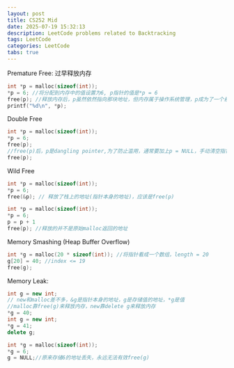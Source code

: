 ```yaml
---
layout: post
title: CS252 Mid
date: 2025-07-19 15:32:13
description: LeetCode problems related to Backtracking
tags: LeetCode
categories: LeetCode
tabs: true
---
```

Premature Free: 过早释放内存
```C++
int *p = malloc(sizeof(int));
*p = 6; //将分配到内存中的值设置为6, p指针的值是*p = 6
free(p); //释放内存后，p虽然依然指向那块地址，但内存属于操作系统管理，p成为了一个悬空指针(dangling pointer)，不是free(*p)，因为p是指存储的地址，*p是p存储的地址里保存的值
printf("%d\n", *p);
```

Double Free
```C++
int *p = malloc(sizeof(int));
*p = 6;
free(p);
//free(p)后，p是dangling pointer,为了防止滥用，通常要加上p = NULL，手动清空指针
free(p);
```

Wild Free
```C++
int *p = malloc(sizeof(int));
*p = 6;
free(&p); // 释放了栈上的地址(指针本身的地址)，应该是free(p)
```

```C++
int *p = malloc(sizeof(int));
*p = 6;
p = p + 1
free(p); //释放的并不是原始malloc返回的地址
```

Memory Smashing (Heap Buffer Overflow)
```C++
int *g = malloc(20 * sizeof(int)); //将指针看成一个数组，length = 20
g[20] = 40; //index <= 19
free(g);
```

Memory Leak:
```C++
int g = new int;
// new和malloc差不多，&g是指针本身的地址，g是存储值的地址，*g是值
//malloc靠free(g)来释放内存，new靠delete g来释放内存
*g = 40;
int g = new int;
*g = 41;
delete g;
```
```C++
int *g = malloc(sizeof(int));
*g = 6;
g = NULL;//原来存储6的地址丢失，永远无法有效free(g)
```